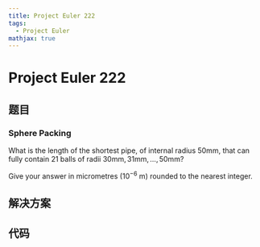 ```yaml
---
title: Project Euler 222
tags:
  - Project Euler
mathjax: true
---
```

<escape><!-- more --></escape>
    
# Project Euler 222
## 题目
### Sphere Packing


What is the length of the shortest pipe, of internal radius $50\mathrm{mm}$, that can fully contain $21$ balls of radii $30\mathrm{mm}, 31\mathrm{mm}, \dots, 50\mathrm{mm}$?

Give your answer in micrometres ($10^{-6} \text{ m}$) rounded to the nearest integer.





## 解决方案


## 代码


